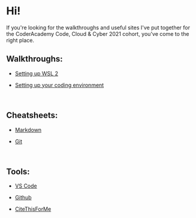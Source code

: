 # Hi!

If you're looking for the walkthroughs and useful sites I've put together for the CoderAcademy Code, Cloud & Cyber 2021 cohort, you've come to the right place.

## Walkthroughs:

* [Setting up WSL 2](https://oliver-coderacademy.github.io/wsl_setup.html)

* [Setting up your coding environment](https://oliver-coderacademy.github.io/git_setup.html)

<br>

## Cheatsheets:

* [Markdown](https://www.markdownguide.org/cheat-sheet/)

* [Git](https://www.atlassian.com/git/tutorials/atlassian-git-cheatsheet)

<br>

## Tools:

* [VS Code](https://code.visualstudio.com/)

* [Github](https://github.com/)

* [CiteThisForMe](https://www.citethisforme.com/)